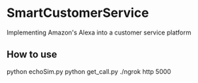 # SmartCustomerService
Implementing Amazon's Alexa into a customer service platform

## How to use

python echoSim.py
python get_call.py
./ngrok http 5000
